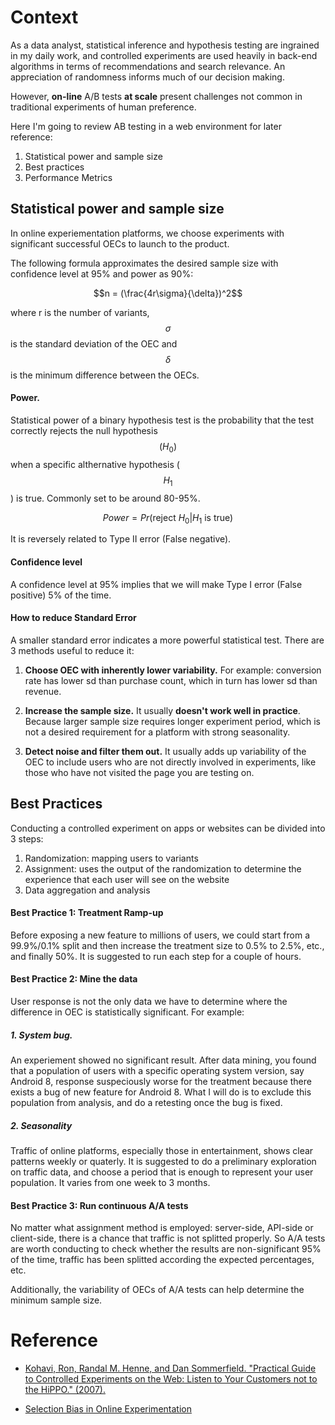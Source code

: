 # Context

As a data analyst, statistical inference and hypothesis testing are ingrained in my daily work, and controlled experiments are used heavily in back-end algorithms in terms of recommendations and search relevance. An appreciation of randomness informs much of our decision making.

However, **on-line** A/B tests **at scale** present challenges not common in traditional experiments of human preference.

Here I'm going to review AB testing in a web environment for later reference:

1. Statistical power and sample size
2. Best practices
3. Performance Metrics

## Statistical power and sample size

In online experiementation platforms, we choose experiments with significant successful OECs to launch to the product.

The following formula approximates the desired sample size with confidence level at 95% and power as 90%:

$$n = (\frac{4r\sigma}{\delta})^2$$

where r is the number of variants, $$\sigma$$ is the standard deviation of the OEC and $$\delta$$ is the minimum difference between the OECs.

#### Power. 

Statistical power of a binary hypothesis test is the probability that the test correctly rejects the null hypothesis $$(H_0)$$ when a specific althernative hypothesis ($$H_1$$) is true. Commonly set to be around 80-95%. 

$$Power = Pr(\text{reject }H_0 | H_1\text{ is true})$$

It is reversely related to Type II error (False negative).

#### Confidence level

A confidence level at 95% implies that we will make Type I error (False positive) 5% of the time.

#### How to reduce Standard Error

A smaller standard error indicates a more powerful statistical test. There are 3 methods useful to reduce it:

1. **Choose OEC with inherently lower variability.** For example: conversion rate has lower sd than purchase count, which in turn has lower sd than revenue.

2. **Increase the sample size.** It usually **doesn't work well in practice**. Because larger sample size requires longer experiment period, which is not a desired requirement for a platform with strong seasonality.

3. **Detect noise and filter them out.** It usually adds up variability of the OEC to include users who are not directly involved in experiments, like those who have not visited the page you are testing on.

## Best Practices

Conducting a controlled experiment on apps or websites can be divided into 3 steps:

1. Randomization: mapping users to variants
2. Assignment: uses the output of the randomization to determine the experience that each user will see on the website
3. Data aggregation and analysis

#### Best Practice 1: Treatment Ramp-up

Before exposing a new feature to millions of users, we could start from a 99.9%/0.1% split and then increase the treatment size to 0.5% to 2.5%, etc., and finally 50%. It is suggested to run each step for a couple of hours.

#### Best Practice 2: Mine the data

User response is not the only data we have to determine where the difference in OEC is statistically significant. For example:

##### 1. System bug. 

An experiement showed no significant result. After data mining, you found that a population of users with a specific operating system version, say Android 8, response suspeciously worse for the treatment because there exists a bug of new feature for Android 8. What I will do is to exclude this population from analysis, and do a retesting once the bug is fixed.

##### 2. Seasonality

Traffic of online platforms, especially those in entertainment, shows clear patterns weekly or quaterly. It is suggested to do a preliminary exploration on traffic data, and choose a period that is enough to represent your user population. It varies from one week to 3 months.

#### Best Practice 3: Run continuous A/A tests

No matter what assignment method is employed: server-side, API-side or client-side, there is a chance that traffic is not splitted properly. So A/A tests are worth conducting to check whether the results are non-significant 95% of the time, traffic has been splitted according the expected percentages, etc.

Additionally, the variability of OECs of A/A tests can help determine the minimum sample size.

[//]: # (Performance Metrics)



# Reference

* [Kohavi, Ron, Randal M. Henne, and Dan Sommerfield. "Practical Guide to Controlled Experiments on the Web: Listen to Your Customers not to the HiPPO." (2007).](http://ai.stanford.edu/users/ronnyk/2007GuideControlledExperiments.pdf)

* [Selection Bias in Online Experimentation](https://medium.com/airbnb-engineering/selection-bias-in-online-experimentation-c3d67795cceb)
